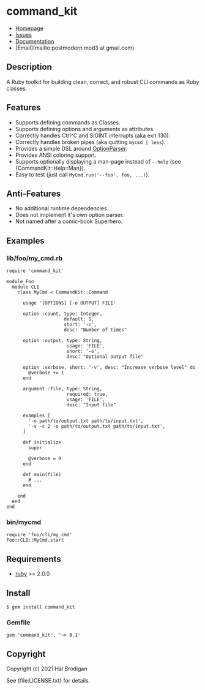 # command_kit

* [Homepage](https://github.com/postmodern/command_kit#readme)
* [Issues](https://github.com/postmodern/command_kit/issues)
* [Documentation](http://rubydoc.info/gems/command_kit/frames)
* [Email](mailto:postmodern.mod3 at gmail.com)

## Description

A Ruby toolkit for building clean, correct, and robust CLI commands as Ruby
classes.

## Features

* Supports defining commands as Classes.
* Supports defining options and arguments as attributes.
* Correctly handles Ctrl^C and SIGINT interrupts (aka exit 130).
* Correctly handles broken pipes (aka quitting `mycmd | less`).
* Provides a simple DSL around [OptionParser][optparse].
* Provides ANSI coloring support.
* Supports optionally displaying a man-page instead of `--help`
  (see {CommandKit::Help::Man}).
* Easy to test (just call `MyCmd.run('--foo', foo, ...)`).

## Anti-Features

* No additional runtime dependencies.
* Does not implement it's own option parser.
* Not named after a comic-book Superhero.

## Examples

### lib/foo/my_cmd.rb

    require 'command_kit'

    module Foo
      module CLI
        class MyCmd < CommandKit::Command
    
          usage '[OPTIONS] [-o OUTPUT] FILE'
    
          option :count, type: Integer,
                         default: 1,
                         short: '-c',
                         desc: "Number of times"
    
          option :output, type: String,
                          usage: 'FILE',
                          short: '-o',
                          desc: "Optional output file"
    
          option :verbose, short: '-v', desc: "Increase verbose level" do
            @verbose += 1
          end
    
          argument :file, type: String,
                          required: true,
                          usage: 'FILE',
                          desc: "Input file"

          examples [
            '-o path/to/output.txt path/to/input.txt',
            '-v -c 2 -o path/to/output.txt path/to/input.txt',
          ]
    
          def initialize
            super
    
            @verbose = 0
          end
    
          def main(file)
            # ...
          end
    
        end
      end
    end

### bin/mycmd

    require 'foo/cli/my_cmd'
    Foo::CLI::MyCmd.start

## Requirements

* [ruby] >= 2.0.0

## Install

    $ gem install command_kit

### Gemfile

    gem 'command_kit', '~> 0.1'

## Copyright

Copyright (c) 2021 Hal Brodigan

See {file:LICENSE.txt} for details.

[ruby]: https://www.ruby-lang.org/
[optparse]: https://rubydoc.info/stdlib/optparse/OptionParser
